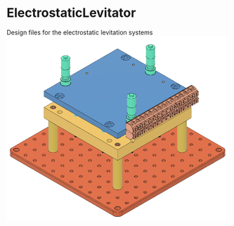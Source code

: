 # ElectrostaticLevitator
Design files for the electrostatic levitation systems
![alt text](https://github.com/mbrijbhushan/ElectrostaticLevitator/blob/main/6-DOF%20setup/6-DOF-setup%20v149.png?raw=true)

